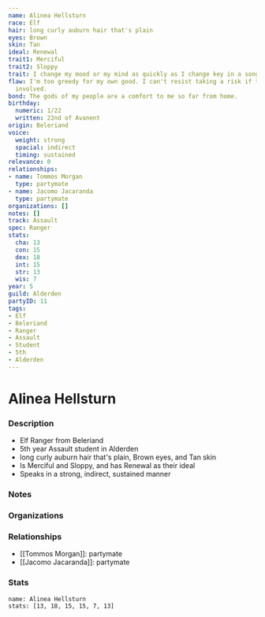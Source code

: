 ```yaml
---
name: Alinea Hellsturn
race: Elf
hair: long curly auburn hair that's plain
eyes: Brown
skin: Tan
ideal: Renewal
trait1: Merciful
trait2: Sloppy
trait: I change my mood or my mind as quickly as I change key in a song.
flaw: I'm too greedy for my own good. I can't resist taking a risk if there's money
  involved.
bond: The gods of my people are a comfort to me so far from home.
birthday:
  numeric: 1/22
  written: 22nd of Avanent
origin: Beleriand
voice:
  weight: strong
  spacial: indirect
  timing: sustained
relevance: 0
relationships:
- name: Tommos Morgan
  type: partymate
- name: Jacomo Jacaranda
  type: partymate
organizations: []
notes: []
track: Assault
spec: Ranger
stats:
  cha: 13
  con: 15
  dex: 18
  int: 15
  str: 13
  wis: 7
year: 5
guild: Alderden
partyID: 11
tags:
- Elf
- Beleriand
- Ranger
- Assault
- Student
- 5th
- Alderden
---
```

# Alinea Hellsturn
### Description
- Elf Ranger from Beleriand
- 5th year Assault student in Alderden
- long curly auburn hair that's plain, Brown eyes, and Tan skin
- Is Merciful and Sloppy, and has Renewal as their ideal
- Speaks in a strong, indirect, sustained manner

### Notes

### Organizations

### Relationships
- [[Tommos Morgan]]: partymate
- [[Jacomo Jacaranda]]: partymate

### Stats
```statblock
name: Alinea Hellsturn
stats: [13, 18, 15, 15, 7, 13]
```